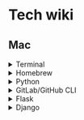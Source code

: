 # Tech wiki

## Mac

<details><summary>Terminal</summary>
<p>

#### Create zshrc

> touch ~/.zshrc

> open ~/.zshrc -a Xcode

> source ~/.zshrc

#### To customise terminal, add in zshrc

> export PS1='sd@tracklib $ '
  
> parse_git_branch() {
git branch 2> /dev/null | sed -e '/^[^*]/d' -e 's/* \(.*\)/ (\1)/'
}

> setopt PROMPT_SUBST
PROMPT='% sd@tracklib%{%F{green}%}$(parse_git_branch)%{%F{none}%} $ '


</p>
</details>

<details><summary>Homebrew</summary>
<p>

#### Install homebrew from terminal

> ruby -e "$(curl -fsSL https://raw.githubusercontent.com/Homebrew/install/master/install)"

#### Install tree

> brew install tree

</p>
</details>

<details><summary>Python</summary>
<p>

#### Set python3 global, open zshrc

> open ~/.zshrc -a Xcode

and add

> alias pip=/opt/homebrew/bin/pip3

> alias python=/opt/homebrew/bin/python3

</p>
</details>

<details><summary>GitLab/GitHub CLI</summary>
<p>

- [ ] https://docs.gitlab.com/ee/gitlab-basics/start-using-git.html

> brew install gh

> brew install git
  
#### Git GUI
  
> brew install git-gui
  
> gitk
  
> brew install git-cola
  
> git-cola

#### Login (for github not gitlab)

> gh auth login

#### Create project

> cd <project_dir>

##### @ SSH

> git clone git@gitlab.<company_name>.com:saurav/<repo_name>.git

##### @ HTTPS

> git clone https://github.com/sauravdwivedi/<repo_name>.git
  
##### @ CLI
  
> gh repo clone sauravdwivedi/<repo_name>
  
#### Go to repository directory

> cd <repo_name>

#### Initialise connection between project dir and git repository (redundant)

> git init

#### Add remote that tells Git where to push or pull from

> git remote add origin git@github.com:sauravdwivedi/test.git
  
#### Check origin

> git remote -v

#### Download the latest changes in the project from origin repo (<_remote> = origin)

> git pull <_remote> <name_of_branch> # here branch refers to origin branch, from where to pull!

> git pull

#### Create a branch

> git checkout -b <name_of_branch>

#### Switch to a branch

> git checkout <name_of_branch>
  
#### Check current branch
  
> git branch

#### Rename a branch
  
> git branch -m <old_branch_name> <new_branch_name>

#### Work on project, make changes (e.g. load <project_dir> in PyCharm)

#### If you want to UNDO all changes in project, use

> git restore .

#### View differences

> git diff

#### View the files that have changes

> git status

#### Add local changes to staging

> git add <filename_OR_folder_name>

#### Stage all files in the current directory and subdirectory

> git add .

#### Confirm that the files have been added to staging

> git status

#### Undo added files

> git reset <file_name>

#### Remove files

> git rm <file_name>

#### Commit the staged files

> git commit -m "Add via CLI"

#### Send changes to Git (<_remote> = origin)

> git push <_remote> <name_of_branch>

#### Merge a branch with default branch

> git checkout <default_branch>

> git merge <feature_branch>
  
#### Delete feature branch

> git branch -d <feature_branch>
  
#### Delete local repo after repo update
  
> cd ..

> sudo rm -r <repo_name>

</p>
</details>

<details><summary>Flask</summary>
<p>

- [ ] https://flask.palletsprojects.com/

- [ ] https://flask-restful.readthedocs.io/

- [ ] https://flask-restplus.readthedocs.io/

- [ ] https://flask-restx.readthedocs.io/

- [ ] https://flask-smorest.readthedocs.io/

#### Create and activate virtual environment (e.g. FlaskEnv)
  
```bash
$ python -m venv <env_name>
$ source <env_name>/bin/activate
```

#### Install Flask
  
```bash
$ pip install Flask
$ pip install flask-restful
$ pip install flask-restplus
$ pip install flask-restx
```

</p>
</details>

<details><summary>Django</summary>
<p>
  
- [ ] https://docs.djangoproject.com/
  
- [ ] https://www.django-rest-framework.org/

- [ ] https://edu.anarcho-copy.org/Programming%20Languages/Python/Python%20CheatSheet/beginners_python_cheat_sheet_pcc_django.pdf

- [ ] https://youtu.be/rHux0gMZ3Eg

- [ ] https://youtu.be/c708Nf0cHrs

#### Architecture

- [ ] In django, Model is models.py, Controller is views.py and View is called Templates in analogy to MVC architecture.

#### Create and activate virtual environment (e.g. DjangoEnv)
  
```bash
$ python -m venv <env_name>
$ source <env_name>/bin/activate
```
  
#### Install django
  
```bash  
$ python -m pip install Django
$ pip install djangorestframework
```
  
#### Create project
  
```bash
$ django-admin startproject <project_name> .
```
  
#### Create database

```bash  
$ python manage.py migrate
```
  
#### View project

```bash  
$ python manage.py runserver <port>
$ http://127.0.0.1:8000/admin/
```

#### Create new app

```bash  
$ python manage.py startapp <app_name>
```

#### Update app

```bash  
$ cd <app_name>
$ open -a Xcode models.py
```
  
#### Add app to project

```bash  
$ cd ..
$ cd <project_name>
$ open -a Xcode settings.py
$ add '<app_name>'
```

#### Migrate updates to database

```
$ cd ..
$ python manage.py makemigrations <app_name>
$ python manage.py migrate
```

#### Create a superuser

```bash  
$ python manage.py createsuperuser
```

#### Register a model with the admin site

```bash
$ cd <app_name>
$ open -a Xcode admin.py
$ add 'from .models import <model_name>' and 'admin.site.register(<model_name>)'
```

</p>
</details>
